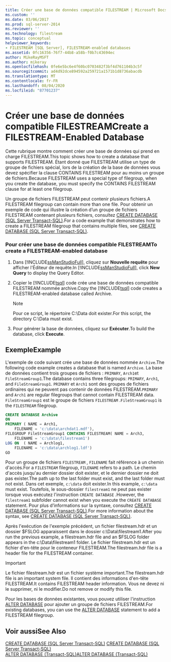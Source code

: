 ```yaml
---
title: Créer une base de données compatible FILESTREAM | Microsoft Docs
ms.custom: ''
ms.date: 03/06/2017
ms.prod: sql-server-2014
ms.reviewer: ''
ms.technology: filestream
ms.topic: conceptual
helpviewer_keywords:
- FILESTREAM [SQL Server], FILESTREAM-enabled databases
ms.assetid: 0fc16356-76f7-44b8-a58b-f0b7c43694ec
author: MikeRayMSFT
ms.author: mikeray
ms.openlocfilehash: 0fe6e5bc6e4f60bc0703482f3bf4d761104b3c5f
ms.sourcegitcommit: ad4d92dce894592a259721a1571b1d8736abacdb
ms.translationtype: MT
ms.contentlocale: fr-FR
ms.lasthandoff: 08/04/2020
ms.locfileid: "87701237"
---
```

# <a name="create-a-filestream-enabled-database"></a><span data-ttu-id="54484-102">Créer une base de données compatible FILESTREAM</span><span class="sxs-lookup"><span data-stu-id="54484-102">Create a FILESTREAM-Enabled Database</span></span>
  <span data-ttu-id="54484-103">Cette rubrique montre comment créer une base de données qui prend en charge FILESTREAM.</span><span class="sxs-lookup"><span data-stu-id="54484-103">This topic shows how to create a database that supports FILESTREAM.</span></span> <span data-ttu-id="54484-104">Étant donné que FILESTREAM utilise un type de groupe de fichiers spécial, lors de la création de la base de données vous devez spécifier la clause CONTAINS FILESTREAM pour au moins un groupe de fichiers.</span><span class="sxs-lookup"><span data-stu-id="54484-104">Because FILESTREAM uses a special type of filegroup, when you create the database, you must specify the CONTAINS FILESTREAM clause for at least one filegroup.</span></span>  
  
 <span data-ttu-id="54484-105">Un groupe de fichiers FILESTREAM peut contenir plusieurs fichiers.</span><span class="sxs-lookup"><span data-stu-id="54484-105">A FILESTREAM filegroup can contain more than one file.</span></span> <span data-ttu-id="54484-106">Pour obtenir un exemple de code qui illustre la création d’un groupe de fichiers FILESTREAM contenant plusieurs fichiers, consultez [CREATE DATABASE &#40;SQL Server Transact-SQL&#41;](/sql/t-sql/statements/create-database-sql-server-transact-sql).</span><span class="sxs-lookup"><span data-stu-id="54484-106">For a code example that demonstrates how to create a FILESTREAM filegroup that contains multiple files, see [CREATE DATABASE &#40;SQL Server Transact-SQL&#41;](/sql/t-sql/statements/create-database-sql-server-transact-sql).</span></span>  
  
### <a name="to-create-a-filestream-enabled-database"></a><span data-ttu-id="54484-107">Pour créer une base de données compatible FILESTREAM</span><span class="sxs-lookup"><span data-stu-id="54484-107">To create a FILESTREAM-enabled database</span></span>  
  
1.  <span data-ttu-id="54484-108">Dans [!INCLUDE[ssManStudioFull](../../includes/ssmanstudiofull-md.md)], cliquez sur **Nouvelle requête** pour afficher l'Éditeur de requête.</span><span class="sxs-lookup"><span data-stu-id="54484-108">In [!INCLUDE[ssManStudioFull](../../includes/ssmanstudiofull-md.md)], click **New Query** to display the Query Editor.</span></span>  
  
2.  <span data-ttu-id="54484-109">Copier le [!INCLUDE[tsql](../../includes/tsql-md.md)] code crée une base de données compatible FILESTREAM nommée archive.</span><span class="sxs-lookup"><span data-stu-id="54484-109">Copy the [!INCLUDE[tsql](../../includes/tsql-md.md)] code creates a FILESTREAM-enabled database called Archive.</span></span>  
  
    > [!NOTE]  
    >  <span data-ttu-id="54484-110">Pour ce script, le répertoire C:\Data doit exister.</span><span class="sxs-lookup"><span data-stu-id="54484-110">For this script, the directory C:\Data must exist.</span></span>  
  
3.  <span data-ttu-id="54484-111">Pour générer la base de données, cliquez sur **Exécuter**.</span><span class="sxs-lookup"><span data-stu-id="54484-111">To build the database, click **Execute**.</span></span>  
  
## <a name="example"></a><span data-ttu-id="54484-112">Exemple</span><span class="sxs-lookup"><span data-stu-id="54484-112">Example</span></span>  
 <span data-ttu-id="54484-113">L'exemple de code suivant crée une base de données nommée `Archive`.</span><span class="sxs-lookup"><span data-stu-id="54484-113">The following code example creates a database that is named `Archive`.</span></span> <span data-ttu-id="54484-114">La base de données contient trois groupes de fichiers : `PRIMARY`, `Arch1`et `FileStreamGroup1`.</span><span class="sxs-lookup"><span data-stu-id="54484-114">The database contains three filegroups: `PRIMARY`, `Arch1`, and `FileStreamGroup1`.</span></span> <span data-ttu-id="54484-115">`PRIMARY` et `Arch1` sont des groupes de fichiers ordinaires qui ne peuvent pas contenir de données FILESTREAM.</span><span class="sxs-lookup"><span data-stu-id="54484-115">`PRIMARY` and `Arch1` are regular filegroups that cannot contain FILESTREAM data.</span></span> <span data-ttu-id="54484-116">`FileStreamGroup1` est le groupe de fichiers `FILESTREAM` .</span><span class="sxs-lookup"><span data-stu-id="54484-116">`FileStreamGroup1` is the `FILESTREAM` filegroup.</span></span>  
  
```sql  
CREATE DATABASE Archive   
ON  
PRIMARY ( NAME = Arch1,  
    FILENAME = 'c:\data\archdat1.mdf'),  
FILEGROUP FileStreamGroup1 CONTAINS FILESTREAM( NAME = Arch3,  
    FILENAME = 'c:\data\filestream1')  
LOG ON  ( NAME = Archlog1,  
    FILENAME = 'c:\data\archlog1.ldf')  
GO  
```  
  
 <span data-ttu-id="54484-117">Pour un groupe de fichiers `FILESTREAM` , `FILENAME` fait référence à un chemin d'accès.</span><span class="sxs-lookup"><span data-stu-id="54484-117">For a `FILESTREAM` filegroup, `FILENAME` refers to a path.</span></span> <span data-ttu-id="54484-118">Le chemin d'accès jusqu'au dernier dossier doit exister, et le dernier dossier ne doit pas exister.</span><span class="sxs-lookup"><span data-stu-id="54484-118">The path up to the last folder must exist, and the last folder must not exist.</span></span> <span data-ttu-id="54484-119">Dans cet exemple, `c:\data` doit exister.</span><span class="sxs-lookup"><span data-stu-id="54484-119">In this example, `c:\data` must exist.</span></span> <span data-ttu-id="54484-120">Toutefois, le sous-dossier `filestream1` ne peut pas exister lorsque vous exécutez l'instruction `CREATE DATABASE` .</span><span class="sxs-lookup"><span data-stu-id="54484-120">However, the `filestream1` subfolder cannot exist when you execute the `CREATE DATABASE` statement.</span></span> <span data-ttu-id="54484-121">Pour plus d’informations sur la syntaxe, consultez [CREATE DATABASE &#40;SQL Server Transact-SQL&#41;](/sql/t-sql/statements/create-database-sql-server-transact-sql).</span><span class="sxs-lookup"><span data-stu-id="54484-121">For more information about the syntax, see [CREATE DATABASE &#40;SQL Server Transact-SQL&#41;](/sql/t-sql/statements/create-database-sql-server-transact-sql).</span></span>  
  
 <span data-ttu-id="54484-122">Après l'exécution de l'exemple précédent, un fichier filestream.hdr et un dossier $FSLOG apparaissent dans le dossier c:\Data\filestream1.</span><span class="sxs-lookup"><span data-stu-id="54484-122">After you run the previous example, a filestream.hdr file and an $FSLOG folder appears in the c:\Data\filestream1 folder.</span></span> <span data-ttu-id="54484-123">Le fichier filestream.hdr est un fichier d'en-tête pour le conteneur FILESTREAM.</span><span class="sxs-lookup"><span data-stu-id="54484-123">The filestream.hdr file is a header file for the FILESTREAM container.</span></span>  
  
> [!IMPORTANT]  
>  <span data-ttu-id="54484-124">Le fichier filestream.hdr est un fichier système important.</span><span class="sxs-lookup"><span data-stu-id="54484-124">The filestream.hdr file is an important system file.</span></span> <span data-ttu-id="54484-125">Il contient des informations d'en-tête FILESTREAM.</span><span class="sxs-lookup"><span data-stu-id="54484-125">It contains FILESTREAM header information.</span></span> <span data-ttu-id="54484-126">Vous ne devez ni le supprimer, ni le modifier.</span><span class="sxs-lookup"><span data-stu-id="54484-126">Do not remove or modify this file.</span></span>  
  
 <span data-ttu-id="54484-127">Pour les bases de données existantes, vous pouvez utiliser l'instruction [ALTER DATABASE](/sql/t-sql/statements/alter-database-transact-sql) pour ajouter un groupe de fichiers FILESTREAM.</span><span class="sxs-lookup"><span data-stu-id="54484-127">For existing databases, you can use the [ALTER DATABASE](/sql/t-sql/statements/alter-database-transact-sql) statement to add a FILESTREAM filegroup.</span></span>  
  
## <a name="see-also"></a><span data-ttu-id="54484-128">Voir aussi</span><span class="sxs-lookup"><span data-stu-id="54484-128">See Also</span></span>  
 <span data-ttu-id="54484-129">[CREATE DATABASE &#40;SQL Server Transact-SQL&#41;](/sql/t-sql/statements/create-database-sql-server-transact-sql) </span><span class="sxs-lookup"><span data-stu-id="54484-129">[CREATE DATABASE &#40;SQL Server Transact-SQL&#41;](/sql/t-sql/statements/create-database-sql-server-transact-sql) </span></span>  
 [<span data-ttu-id="54484-130">ALTER DATABASE &#40;Transact-SQL&#41;</span><span class="sxs-lookup"><span data-stu-id="54484-130">ALTER DATABASE &#40;Transact-SQL&#41;</span></span>](/sql/t-sql/statements/alter-database-transact-sql)  
  
  
